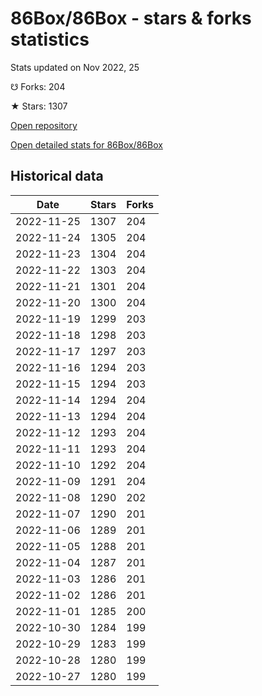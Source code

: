 # 86Box/86Box - stars & forks statistics

Stats updated on Nov 2022, 25

☋ Forks: 204

★ Stars: 1307

[Open repository](https://github.com/86Box/86Box)

[Open detailed stats for 86Box/86Box](https://reviewgithub.com/rep/86Box/86Box)

## Historical data
| Date | Stars | Forks |
|------|-------|-------|
| 2022-11-25 | 1307 | 204 | 
| 2022-11-24 | 1305 | 204 | 
| 2022-11-23 | 1304 | 204 | 
| 2022-11-22 | 1303 | 204 | 
| 2022-11-21 | 1301 | 204 | 
| 2022-11-20 | 1300 | 204 | 
| 2022-11-19 | 1299 | 203 | 
| 2022-11-18 | 1298 | 203 | 
| 2022-11-17 | 1297 | 203 | 
| 2022-11-16 | 1294 | 203 | 
| 2022-11-15 | 1294 | 203 | 
| 2022-11-14 | 1294 | 204 | 
| 2022-11-13 | 1294 | 204 | 
| 2022-11-12 | 1293 | 204 | 
| 2022-11-11 | 1293 | 204 | 
| 2022-11-10 | 1292 | 204 | 
| 2022-11-09 | 1291 | 204 | 
| 2022-11-08 | 1290 | 202 | 
| 2022-11-07 | 1290 | 201 | 
| 2022-11-06 | 1289 | 201 | 
| 2022-11-05 | 1288 | 201 | 
| 2022-11-04 | 1287 | 201 | 
| 2022-11-03 | 1286 | 201 | 
| 2022-11-02 | 1286 | 201 | 
| 2022-11-01 | 1285 | 200 | 
| 2022-10-30 | 1284 | 199 | 
| 2022-10-29 | 1283 | 199 | 
| 2022-10-28 | 1280 | 199 | 
| 2022-10-27 | 1280 | 199 | 

